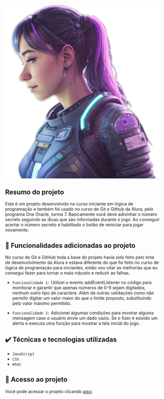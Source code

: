 ![descrição da imagem](https://github.com/fearauju/numero-secreto/blob/main/img/ia.png)


## Resumo do projeto

 Este é um projeto desenvolvido no curso iniciante em lógica de programação e também foi usado no curso de Git e Github da Alura, pelo programa One Oracle, turma 7. Basicamente você deve adivinhar o número secreto seguindo as dicas que são informadas durante o jogo. Ao conseguir acertar o número secreto é habilitado o botão de reiniciar para jogar novamente.

## :hammer: Funcionalidades adicionadas ao projeto
 
 No curso de Git e GitHub toda a base do projeto havia sido feito pelo time de desenvolvimento da Alura e estava diferente do que foi feito no curso de  lógica de programação para iniciantes, então vou citar as melhorias que eu consegui fazer para tornar o mais robusto e reduzir as falhas.
 
- `Funcionalidade 1:` Utilizei o evento addEventListener no código para monitorar e garantir que apenas números de 0-9 sejam digitados, nenhum outro tipo de caractere. Além de outras validações como não permitir digitar um valor maior do que o limite proposto, substituindo pelo valor máximo permitido.
 
- `Funcionalidade 2:` Adicionei algumas condições para mostrar alguma mensagem caso o usuário envie um dado vazio. Se o fizer é exixido um alerta e executa uma função para mostrar a tela inicial do jogo.

## ✔️ Técnicas e tecnologias utilizadas

- ``JavaScript``
- ``CSS``
- ``Html``
  
## 📁 Acesso ao projeto

Você pode acessar o projeto clicando [aqui](https://github.com/fearauju/numero-secreto).
